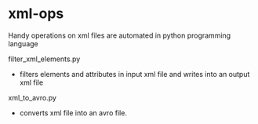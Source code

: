 # xml-ops
Handy operations on xml files are automated in python programming language

filter_xml_elements.py
  - filters elements and attributes in input xml file and writes into an output xml file
  
xml_to_avro.py
  - converts xml file into an avro file. 
